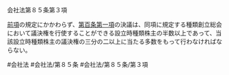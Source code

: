 会社法第８５条第３項

[前項](会社法＿＿＿＿第８５条第２項)の規定にかかわらず、[第百条第一項](会社法＿＿＿＿第１００条第１項)の決議は、同項に規定する種類創立総会において議決権を行使することができる設立時種類株主の半数以上であって、当該設立時種類株主の議決権の三分の二以上に当たる多数をもって行わなければならない。

#会社法
#会社法/第８５条
#会社法/第８５条/第３項

